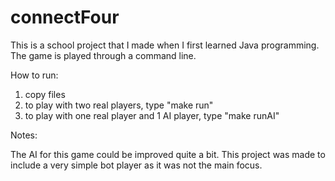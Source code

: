 # connectFour

This is a school project that I made when I first learned Java programming. 
The game is played through a command line.

How to run:
  1. copy files
  2. to play with two real players, type "make run"
  3. to play with one real player and 1 AI player, type "make runAI"

Notes:

The AI for this game could be improved quite a bit. This project was made to include
a very simple bot player as it was not the main focus.
